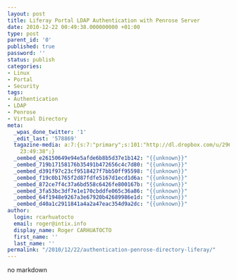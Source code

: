 ```yaml
---
layout: post
title: Liferay Portal LDAP Authentication with Penrose Server
date: 2010-12-22 00:49:38.000000000 +01:00
type: post
parent_id: '0'
published: true
password: ''
status: publish
categories:
- Linux
- Portal
- Security
tags:
- Authentication
- LDAP
- Penrose
- Virtual Directory
meta:
  _wpas_done_twitter: '1'
  _edit_last: '578869'
  tagazine-media: a:7:{s:7:"primary";s:101:"http://dl.dropbox.com/u/2961879/blog20101203_virtualdirectory_portal/6_vds_browsing_new_ldap_tree.png";s:6:"images";a:16:{s:93:"http://dl.dropbox.com/u/2961879/blog20101203_virtualdirectory_portal/0_vds_penrose_server.png";a:6:{s:8:"file_url";s:93:"http://dl.dropbox.com/u/2961879/blog20101203_virtualdirectory_portal/0_vds_penrose_server.png";s:5:"width";s:3:"251";s:6:"height";s:3:"169";s:4:"type";s:5:"image";s:4:"area";s:5:"42419";s:9:"file_path";s:0:"";}s:87:"http://dl.dropbox.com/u/2961879/blog20101203_virtualdirectory_portal/1_vds_add_conn.png";a:6:{s:8:"file_url";s:87:"http://dl.dropbox.com/u/2961879/blog20101203_virtualdirectory_portal/1_vds_add_conn.png";s:5:"width";s:3:"434";s:6:"height";s:3:"395";s:4:"type";s:5:"image";s:4:"area";s:6:"171430";s:9:"file_path";s:0:"";}s:92:"http://dl.dropbox.com/u/2961879/blog20101203_virtualdirectory_portal/2_vds_add_conn_auth.png";a:6:{s:8:"file_url";s:92:"http://dl.dropbox.com/u/2961879/blog20101203_virtualdirectory_portal/2_vds_add_conn_auth.png";s:5:"width";s:3:"436";s:6:"height";s:3:"388";s:4:"type";s:5:"image";s:4:"area";s:6:"169168";s:9:"file_path";s:0:"";}s:96:"http://dl.dropbox.com/u/2961879/blog20101203_virtualdirectory_portal/3_vds_explore_ldap_tree.png";a:6:{s:8:"file_url";s:96:"http://dl.dropbox.com/u/2961879/blog20101203_virtualdirectory_portal/3_vds_explore_ldap_tree.png";s:5:"width";s:3:"716";s:6:"height";s:3:"459";s:4:"type";s:5:"image";s:4:"area";s:6:"328644";s:9:"file_path";s:0:"";}s:97:"http://dl.dropbox.com/u/2961879/blog20101203_virtualdirectory_portal/5_vds_employees_db_model.png";a:6:{s:8:"file_url";s:97:"http://dl.dropbox.com/u/2961879/blog20101203_virtualdirectory_portal/5_vds_employees_db_model.png";s:5:"width";s:3:"495";s:6:"height";s:3:"546";s:4:"type";s:5:"image";s:4:"area";s:6:"270270";s:9:"file_path";s:0:"";}s:101:"http://dl.dropbox.com/u/2961879/blog20101203_virtualdirectory_portal/6_vds_browsing_new_ldap_tree.png";a:6:{s:8:"file_url";s:101:"http://dl.dropbox.com/u/2961879/blog20101203_virtualdirectory_portal/6_vds_browsing_new_ldap_tree.png";s:5:"width";s:3:"736";s:6:"height";s:3:"605";s:4:"type";s:5:"image";s:4:"area";s:6:"445280";s:9:"file_path";s:0:"";}s:99:"http://dl.dropbox.com/u/2961879/blog20101203_virtualdirectory_portal/7_vds_liferay_ldap_authn_0.png";a:6:{s:8:"file_url";s:99:"http://dl.dropbox.com/u/2961879/blog20101203_virtualdirectory_portal/7_vds_liferay_ldap_authn_0.png";s:5:"width";s:3:"387";s:6:"height";s:3:"352";s:4:"type";s:5:"image";s:4:"area";s:6:"136224";s:9:"file_path";s:0:"";}s:99:"http://dl.dropbox.com/u/2961879/blog20101203_virtualdirectory_portal/7_vds_liferay_ldap_authn_1.png";a:6:{s:8:"file_url";s:99:"http://dl.dropbox.com/u/2961879/blog20101203_virtualdirectory_portal/7_vds_liferay_ldap_authn_1.png";s:5:"width";s:3:"610";s:6:"height";s:3:"517";s:4:"type";s:5:"image";s:4:"area";s:6:"315370";s:9:"file_path";s:0:"";}s:99:"http://dl.dropbox.com/u/2961879/blog20101203_virtualdirectory_portal/7_vds_liferay_ldap_authn_2.png";a:6:{s:8:"file_url";s:99:"http://dl.dropbox.com/u/2961879/blog20101203_virtualdirectory_portal/7_vds_liferay_ldap_authn_2.png";s:5:"width";s:3:"381";s:6:"height";s:3:"654";s:4:"type";s:5:"image";s:4:"area";s:6:"249174";s:9:"file_path";s:0:"";}s:99:"http://dl.dropbox.com/u/2961879/blog20101203_virtualdirectory_portal/7_vds_liferay_ldap_authn_3.png";a:6:{s:8:"file_url";s:99:"http://dl.dropbox.com/u/2961879/blog20101203_virtualdirectory_portal/7_vds_liferay_ldap_authn_3.png";s:5:"width";s:3:"386";s:6:"height";s:3:"661";s:4:"type";s:5:"image";s:4:"area";s:6:"255146";s:9:"file_path";s:0:"";}s:99:"http://dl.dropbox.com/u/2961879/blog20101203_virtualdirectory_portal/7_vds_liferay_ldap_authn_4.png";a:6:{s:8:"file_url";s:99:"http://dl.dropbox.com/u/2961879/blog20101203_virtualdirectory_portal/7_vds_liferay_ldap_authn_4.png";s:5:"width";s:3:"379";s:6:"height";s:3:"588";s:4:"type";s:5:"image";s:4:"area";s:6:"222852";s:9:"file_path";s:0:"";}s:92:"http://dl.dropbox.com/u/2961879/blog20101203_virtualdirectory_portal/8_vds_liferay_login.png";a:6:{s:8:"file_url";s:92:"http://dl.dropbox.com/u/2961879/blog20101203_virtualdirectory_portal/8_vds_liferay_login.png";s:5:"width";s:3:"445";s:6:"height";s:3:"532";s:4:"type";s:5:"image";s:4:"area";s:6:"236740";s:9:"file_path";s:0:"";}s:98:"http://dl.dropbox.com/u/2961879/blog20101203_virtualdirectory_portal/9_vds_liferay_welcomepage.png";a:6:{s:8:"file_url";s:98:"http://dl.dropbox.com/u/2961879/blog20101203_virtualdirectory_portal/9_vds_liferay_welcomepage.png";s:5:"width";s:3:"665";s:6:"height";s:3:"334";s:4:"type";s:5:"image";s:4:"area";s:6:"222110";s:9:"file_path";s:0:"";}s:97:"http://dl.dropbox.com/u/2961879/blog20101203_virtualdirectory_portal/10_vds_liferay_myaccount.png";a:6:{s:8:"file_url";s:97:"http://dl.dropbox.com/u/2961879/blog20101203_virtualdirectory_portal/10_vds_liferay_myaccount.png";s:5:"width";s:3:"603";s:6:"height";s:3:"556";s:4:"type";s:5:"image";s:4:"area";s:6:"335268";s:9:"file_path";s:0:"";}s:112:"http://dl.dropbox.com/u/2961879/blog20101203_virtualdirectory_portal/11_vds_verify_account_apache_directory1.png";a:6:{s:8:"file_url";s:112:"http://dl.dropbox.com/u/2961879/blog20101203_virtualdirectory_portal/11_vds_verify_account_apache_directory1.png";s:5:"width";s:3:"772";s:6:"height";s:3:"416";s:4:"type";s:5:"image";s:4:"area";s:6:"321152";s:9:"file_path";s:0:"";}s:112:"http://dl.dropbox.com/u/2961879/blog20101203_virtualdirectory_portal/11_vds_verify_account_apache_directory2.png";a:6:{s:8:"file_url";s:112:"http://dl.dropbox.com/u/2961879/blog20101203_virtualdirectory_portal/11_vds_verify_account_apache_directory2.png";s:5:"width";s:3:"617";s:6:"height";s:3:"481";s:4:"type";s:5:"image";s:4:"area";s:6:"296777";s:9:"file_path";s:0:"";}}s:6:"videos";a:0:{}s:11:"image_count";s:2:"16";s:6:"author";s:6:"578869";s:7:"blog_id";s:7:"2005905";s:9:"mod_stamp";s:19:"2010-12-21
    23:49:38";}
  _oembed_e26150649e94e5afde6b8b5d37e1b142: "{{unknown}}"
  _oembed_719b17158176b35491b472656c4c7d80: "{{unknown}}"
  _oembed_d391f97c23cf9518427f7bb50ff95598: "{{unknown}}"
  _oembed_f19c0b1765f2d87fdfe5167d1ecd1d6a: "{{unknown}}"
  _oembed_872ce7f4c37a6bd558c6426fe800167b: "{{unknown}}"
  _oembed_3fa53bc3df7e1e170cbddfe065c36a86: "{{unknown}}"
  _oembed_64f1948e9267a3e67920b42689986e1d: "{{unknown}}"
  _oembed_d40a1c2911841a4a2a47eac354d9a2dc: "{{unknown}}"
author:
  login: rcarhuatocto
  email: roger@intix.info
  display_name: Roger CARHUATOCTO
  first_name: ''
  last_name: ''
permalink: "/2010/12/22/authentication-penrose-directory-liferay/"
---
```

no markdown
